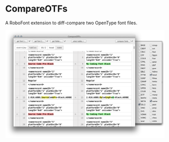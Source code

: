 CompareOTFs
===========

A RoboFont extension to diff-compare two OpenType font files.

![](screenshot.png)
